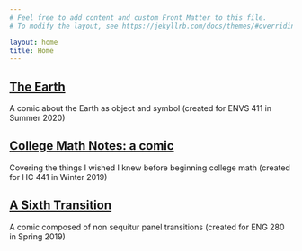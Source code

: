 ```yaml
---
# Feel free to add content and custom Front Matter to this file.
# To modify the layout, see https://jekyllrb.com/docs/themes/#overriding-theme-defaults

layout: home
title: Home
---
```


[The Earth](earth/2020/08/17/0)
----------

A comic about the Earth as object and symbol (created for ENVS 411
in Summer 2020)

[College Math Notes: a comic](math/2020/09/13/0)
----------------------------

Covering the things I wished I knew before beginning college
math (created for HC 441 in Winter 2019)

[A Sixth Transition](sixth/2020/09/30/0)
-------------------

A comic composed of non sequitur panel transitions (created for ENG
280 in Spring 2019)

